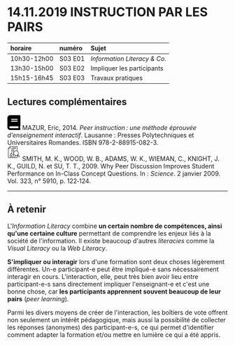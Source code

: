 # 14.11.2019 INSTRUCTION PAR LES PAIRS

| horaire | numéro | Sujet |
| :------ | :----- | :---- |
| 10h30-12h00 | S03 E01 | *Information Literacy & Co.* |
| 13h30-15h00 | S03 E02 | Impliquer les participants |
| 15h15-16h45 | S03 E03 | Travaux pratiques |


## Lectures complémentaires

![book](img/book-solid.svg) MAZUR, Eric, 2014. *Peer instruction : une méthode éprouvée d’enseignement interactif*. Lausanne : Presses Polytechniques et Universitaires Romandes. ISBN 978-2-88915-082-3.   
![article](img/research_article.svg) SMITH, M. K., WOOD, W. B., ADAMS, W. K., WIEMAN, C., KNIGHT, J. K., GUILD, N. et SU, T. T., 2009. Why Peer Discussion Improves Student Performance on In-Class Concept Questions. In : *Science*. 2 janvier 2009. Vol. 323, n° 5910, p. 122‑124.

---

## À retenir

L'*Information Literacy* combine **un certain nombre de compétences, ainsi qu'une certaine culture** permettant de comprendre les enjeux liés à la société de l'information. Il existe beaucoup d'autres *literacies* comme la *Visual Literacy* ou la *Web Literacy*.

**S'impliquer ou interagir** lors d'une formation sont deux choses légèrement différentes. Un-e participant-e peut être impliqué-e sans nécessairement interagir en cours. L'interaction, elle, peut très bien avoir lieu entre participant-e-s sans directement impliquer l'enseignant-e et c'est une bonne chose, car **les participants apprennent souvent beaucoup de leur pairs** (*peer learning*).

Parmi les divers moyens de créer de l'interaction, les boîtiers de vote offrent non seulement un intérêt pédagogique, mais aussi la possibilité de collecter les réponses (anonymes) des participant-e-s, ce qui permet d'identifier comment adapter la formation et/ou mettre en lumière ce qui a été appris.
